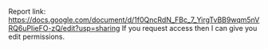 Report link: https://docs.google.com/document/d/1f0QncRdN_FBc_7_YirgTvBB9wqm5nVRQ6uPIieFO-zQ/edit?usp=sharing
If you request access then I can give you edit permissions.
